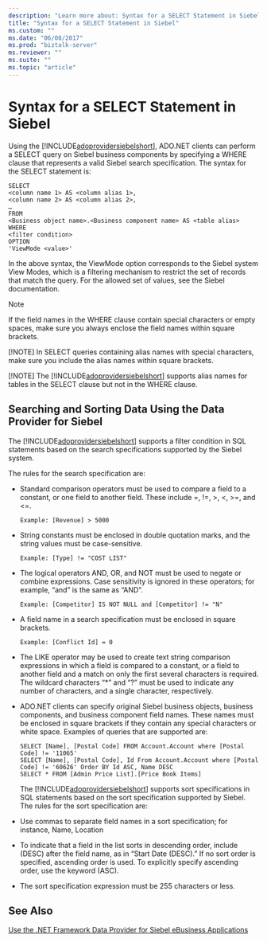 ```yaml
---
description: "Learn more about: Syntax for a SELECT Statement in Siebel"
title: "Syntax for a SELECT Statement in Siebel"
ms.custom: ""
ms.date: "06/08/2017"
ms.prod: "biztalk-server"
ms.reviewer: ""
ms.suite: ""
ms.topic: "article"
---
```

# Syntax for a SELECT Statement in Siebel
Using the [!INCLUDE[adoprovidersiebelshort](../../includes/adoprovidersiebelshort-md.md)], ADO.NET clients can perform a SELECT query on Siebel business components by specifying a WHERE clause that represents a valid Siebel search specification. The syntax for the SELECT statement is:  
  
```  
SELECT  
<column name 1> AS <column alias 1>,  
<column name 2> AS <column alias 2>,  
…  
FROM  
<Business object name>.<Business component name> AS <table alias>  
WHERE  
<filter condition>  
OPTION  
'ViewMode <value>'  
```  
  
 In the above syntax, the ViewMode option corresponds to the Siebel system View Modes, which is a filtering mechanism to restrict the set of records that match the query. For the allowed set of values, see the Siebel documentation.  
  
> [!NOTE]
>  If the field names in the WHERE clause contain special characters or empty spaces, make sure you always enclose the field names within square brackets.  
> 
> [!NOTE]
>  In SELECT queries containing alias names with special characters, make sure you include the alias names within square brackets.  
> 
> [!NOTE]
>  The [!INCLUDE[adoprovidersiebelshort](../../includes/adoprovidersiebelshort-md.md)] supports alias names for tables in the SELECT clause but not in the WHERE clause.  
  
## Searching and Sorting Data Using the Data Provider for Siebel  
 The [!INCLUDE[adoprovidersiebelshort](../../includes/adoprovidersiebelshort-md.md)] supports a filter condition in SQL statements based on the search specifications supported by the Siebel system.  
  
 The rules for the search specification are:  
  
- Standard comparison operators must be used to compare a field to a constant, or one field to another field. These include =, !=, >, <, >=, and <=.  
  
  ```  
  Example: [Revenue] > 5000  
  ```  
  
- String constants must be enclosed in double quotation marks, and the string values must be case-sensitive.  
  
  ```  
  Example: [Type] != "COST LIST"  
  ```  
  
- The logical operators AND, OR, and NOT must be used to negate or combine expressions. Case sensitivity is ignored in these operators; for example, “and” is the same as “AND”.  
  
  ```  
  Example: [Competitor] IS NOT NULL and [Competitor] != "N"  
  ```  
  
- A field name in a search specification must be enclosed in square brackets.  
  
  ```  
  Example: [Conflict Id] = 0  
  ```  
  
- The LIKE operator may be used to create text string comparison expressions in which a field is compared to a constant, or a field to another field and a match on only the first several characters is required. The wildcard characters “*” and “?” must be used to indicate any number of characters, and a single character, respectively.  
  
- ADO.NET clients can specify original Siebel business objects, business components, and business component field names. These names must be enclosed in square brackets if they contain any special characters or white space. Examples of queries that are supported are:  
  
  ```  
  SELECT [Name], [Postal Code] FROM Account.Account where [Postal Code] != '11065'  
  SELECT [Name], [Postal Code], Id From Account.Account where [Postal Code] != '60626' Order BY Id ASC, Name DESC  
  SELECT * FROM [Admin Price List].[Price Book Items]  
  ```  
  
  The [!INCLUDE[adoprovidersiebelshort](../../includes/adoprovidersiebelshort-md.md)] supports sort specifications in SQL statements based on the sort specification supported by Siebel. The rules for the sort specification are:  
  
- Use commas to separate field names in a sort specification; for instance, Name, Location  
  
- To indicate that a field in the list sorts in descending order, include (DESC) after the field name, as in “Start Date (DESC).” If no sort order is specified, ascending order is used. To explicitly specify ascending order, use the keyword (ASC).  
  
- The sort specification expression must be 255 characters or less.  
  
## See Also  
 [Use the .NET Framework Data Provider for Siebel eBusiness Applications](../../adapters-and-accelerators/adapter-siebel/use-the-net-framework-data-provider-for-siebel-ebusiness-applications.md)
